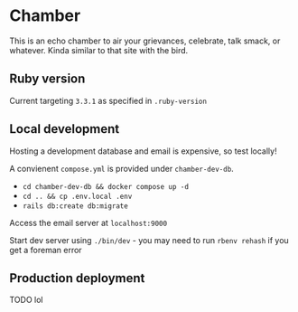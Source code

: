 # Chamber

This is an echo chamber to air your grievances, celebrate, talk smack, or whatever. Kinda similar to that site with the bird.

## Ruby version

Current targeting `3.3.1` as specified in `.ruby-version`

## Local development

Hosting a development database and email is expensive, so test locally!

A convienent `compose.yml` is provided under `chamber-dev-db`.

* `cd chamber-dev-db && docker compose up -d`
* `cd .. && cp .env.local .env`
* `rails db:create db:migrate`

Access the email server at `localhost:9000`

Start dev server using `./bin/dev` - you may need to run `rbenv rehash` if you get a foreman error

## Production deployment

TODO lol
